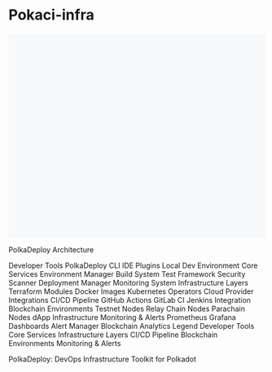 # Pokaci-infra

<svg viewBox="0 0 1000 800" xmlns="http://www.w3.org/2000/svg">
  <!-- Background -->
  <rect width="1000" height="800" fill="#f8f9fa" />
  
  <!-- Title -->
  <text x="500" y="40" font-family="Arial, sans-serif" font-size="24" font-weight="bold" text-anchor="middle">PolkaDeploy Architecture</text>
  
  <!-- Developer Tools Section -->
  <rect x="50" y="70" width="200" height="140" fill="#e6f2ff" stroke="#0066cc" stroke-width="2" rx="10" />
  <text x="150" y="90" font-family="Arial, sans-serif" font-size="16" font-weight="bold" text-anchor="middle">Developer Tools</text>
  
  <rect x="70" y="100" width="160" height="30" fill="#ffffff" stroke="#0066cc" stroke-width="1" rx="5" />
  <text x="150" y="120" font-family="Arial, sans-serif" font-size="12" text-anchor="middle">PolkaDeploy CLI</text>
  
  <rect x="70" y="135" width="160" height="30" fill="#ffffff" stroke="#0066cc" stroke-width="1" rx="5" />
  <text x="150" y="155" font-family="Arial, sans-serif" font-size="12" text-anchor="middle">IDE Plugins</text>
  
  <rect x="70" y="170" width="160" height="30" fill="#ffffff" stroke="#0066cc" stroke-width="1" rx="5" />
  <text x="150" y="190" font-family="Arial, sans-serif" font-size="12" text-anchor="middle">Local Dev Environment</text>
  
  <!-- Core Services Section -->
  <rect x="50" y="230" width="200" height="240" fill="#e6ffe6" stroke="#009900" stroke-width="2" rx="10" />
  <text x="150" y="250" font-family="Arial, sans-serif" font-size="16" font-weight="bold" text-anchor="middle">Core Services</text>
  
  <rect x="70" y="260" width="160" height="30" fill="#ffffff" stroke="#009900" stroke-width="1" rx="5" />
  <text x="150" y="280" font-family="Arial, sans-serif" font-size="12" text-anchor="middle">Environment Manager</text>
  
  <rect x="70" y="295" width="160" height="30" fill="#ffffff" stroke="#009900" stroke-width="1" rx="5" />
  <text x="150" y="315" font-family="Arial, sans-serif" font-size="12" text-anchor="middle">Build System</text>
  
  <rect x="70" y="330" width="160" height="30" fill="#ffffff" stroke="#009900" stroke-width="1" rx="5" />
  <text x="150" y="350" font-family="Arial, sans-serif" font-size="12" text-anchor="middle">Test Framework</text>
  
  <rect x="70" y="365" width="160" height="30" fill="#ffffff" stroke="#009900" stroke-width="1" rx="5" />
  <text x="150" y="385" font-family="Arial, sans-serif" font-size="12" text-anchor="middle">Security Scanner</text>
  
  <rect x="70" y="400" width="160" height="30" fill="#ffffff" stroke="#009900" stroke-width="1" rx="5" />
  <text x="150" y="420" font-family="Arial, sans-serif" font-size="12" text-anchor="middle">Deployment Manager</text>
  
  <rect x="70" y="435" width="160" height="30" fill="#ffffff" stroke="#009900" stroke-width="1" rx="5" />
  <text x="150" y="455" font-family="Arial, sans-serif" font-size="12" text-anchor="middle">Monitoring System</text>
  
  <!-- Infrastructure Layers Section -->
  <rect x="50" y="490" width="200" height="175" fill="#ffe6e6" stroke="#cc0000" stroke-width="2" rx="10" />
  <text x="150" y="510" font-family="Arial, sans-serif" font-size="16" font-weight="bold" text-anchor="middle">Infrastructure Layers</text>
  
  <rect x="70" y="520" width="160" height="30" fill="#ffffff" stroke="#cc0000" stroke-width="1" rx="5" />
  <text x="150" y="540" font-family="Arial, sans-serif" font-size="12" text-anchor="middle">Terraform Modules</text>
  
  <rect x="70" y="555" width="160" height="30" fill="#ffffff" stroke="#cc0000" stroke-width="1" rx="5" />
  <text x="150" y="575" font-family="Arial, sans-serif" font-size="12" text-anchor="middle">Docker Images</text>
  
  <rect x="70" y="590" width="160" height="30" fill="#ffffff" stroke="#cc0000" stroke-width="1" rx="5" />
  <text x="150" y="610" font-family="Arial, sans-serif" font-size="12" text-anchor="middle">Kubernetes Operators</text>
  
  <rect x="70" y="625" width="160" height="30" fill="#ffffff" stroke="#cc0000" stroke-width="1" rx="5" />
  <text x="150" y="645" font-family="Arial, sans-serif" font-size="12" text-anchor="middle">Cloud Provider Integrations</text>
  
  <!-- CI/CD Pipeline Section -->
  <rect x="300" y="70" width="200" height="140" fill="#fff2e6" stroke="#ff6600" stroke-width="2" rx="10" />
  <text x="400" y="90" font-family="Arial, sans-serif" font-size="16" font-weight="bold" text-anchor="middle">CI/CD Pipeline</text>
  
  <rect x="320" y="100" width="160" height="30" fill="#ffffff" stroke="#ff6600" stroke-width="1" rx="5" />
  <text x="400" y="120" font-family="Arial, sans-serif" font-size="12" text-anchor="middle">GitHub Actions</text>
  
  <rect x="320" y="135" width="160" height="30" fill="#ffffff" stroke="#ff6600" stroke-width="1" rx="5" />
  <text x="400" y="155" font-family="Arial, sans-serif" font-size="12" text-anchor="middle">GitLab CI</text>
  
  <rect x="320" y="170" width="160" height="30" fill="#ffffff" stroke="#ff6600" stroke-width="1" rx="5" />
  <text x="400" y="190" font-family="Arial, sans-serif" font-size="12" text-anchor="middle">Jenkins Integration</text>
  
  <!-- Blockchain Environments Section -->
  <rect x="550" y="70" width="200" height="175" fill="#e6e6ff" stroke="#3333cc" stroke-width="2" rx="10" />
  <text x="650" y="90" font-family="Arial, sans-serif" font-size="16" font-weight="bold" text-anchor="middle">Blockchain Environments</text>
  
  <rect x="570" y="100" width="160" height="30" fill="#ffffff" stroke="#3333cc" stroke-width="1" rx="5" />
  <text x="650" y="120" font-family="Arial, sans-serif" font-size="12" text-anchor="middle">Testnet Nodes</text>
  
  <rect x="570" y="135" width="160" height="30" fill="#ffffff" stroke="#3333cc" stroke-width="1" rx="5" />
  <text x="650" y="155" font-family="Arial, sans-serif" font-size="12" text-anchor="middle">Relay Chain Nodes</text>
  
  <rect x="570" y="170" width="160" height="30" fill="#ffffff" stroke="#3333cc" stroke-width="1" rx="5" />
  <text x="650" y="190" font-family="Arial, sans-serif" font-size="12" text-anchor="middle">Parachain Nodes</text>
  
  <rect x="570" y="205" width="160" height="30" fill="#ffffff" stroke="#3333cc" stroke-width="1" rx="5" />
  <text x="650" y="225" font-family="Arial, sans-serif" font-size="12" text-anchor="middle">dApp Infrastructure</text>
  
  <!-- Monitoring & Alerts Section -->
  <rect x="550" y="270" width="200" height="175" fill="#f2e6ff" stroke="#6600cc" stroke-width="2" rx="10" />
  <text x="650" y="290" font-family="Arial, sans-serif" font-size="16" font-weight="bold" text-anchor="middle">Monitoring & Alerts</text>
  
  <rect x="570" y="300" width="160" height="30" fill="#ffffff" stroke="#6600cc" stroke-width="1" rx="5" />
  <text x="650" y="320" font-family="Arial, sans-serif" font-size="12" text-anchor="middle">Prometheus</text>
  
  <rect x="570" y="335" width="160" height="30" fill="#ffffff" stroke="#6600cc" stroke-width="1" rx="5" />
  <text x="650" y="355" font-family="Arial, sans-serif" font-size="12" text-anchor="middle">Grafana Dashboards</text>
  
  <rect x="570" y="370" width="160" height="30" fill="#ffffff" stroke="#6600cc" stroke-width="1" rx="5" />
  <text x="650" y="390" font-family="Arial, sans-serif" font-size="12" text-anchor="middle">Alert Manager</text>
  
  <rect x="570" y="405" width="160" height="30" fill="#ffffff" stroke="#6600cc" stroke-width="1" rx="5" />
  <text x="650" y="425" font-family="Arial, sans-serif" font-size="12" text-anchor="middle">Blockchain Analytics</text>
  
  <!-- Connections -->
  <!-- CLI to Core Services -->
  <path d="M 150 130 L 280 130 L 280 275 L 230 275" fill="none" stroke="#666666" stroke-width="1.5" />
  <path d="M 150 130 L 280 130 L 280 310 L 230 310" fill="none" stroke="#666666" stroke-width="1.5" />
  <path d="M 150 130 L 280 130 L 280 415 L 230 415" fill="none" stroke="#666666" stroke-width="1.5" />
  <path d="M 150 130 L 280 130 L 280 450 L 230 450" fill="none" stroke="#666666" stroke-width="1.5" />
  
  <!-- IDE to Services -->
  <path d="M 150 155 L 250 155 L 250 190 L 230 190" fill="none" stroke="#666666" stroke-width="1.5" />
  <path d="M 150 155 L 260 155 L 260 310 L 230 310" fill="none" stroke="#666666" stroke-width="1.5" />
  
  <!-- Environment Manager connections -->
  <path d="M 150 275 L 180 275 L 180 190 L 230 190" fill="none" stroke="#666666" stroke-width="1.5" />
  <path d="M 150 275 L 40 275 L 40 535 L 70 535" fill="none" stroke="#666666" stroke-width="1.5" />
  <path d="M 150 275 L 30 275 L 30 570 L 70 570" fill="none" stroke="#666666" stroke-width="1.5" />
  
  <!-- Build System connections -->
  <path d="M 150 310 L 170 310 L 170 345 L 150 345" fill="none" stroke="#666666" stroke-width="1.5" />
  <path d="M 150 310 L 170 310 L 170 380 L 150 380" fill="none" stroke="#666666" stroke-width="1.5" />
  
  <!-- Test Framework connections -->
  <path d="M 230 345 L 500 345 L 500 155 L 570 155" fill="none" stroke="#666666" stroke-width="1.5" />
  <path d="M 230 345 L 500 345 L 500 190 L 570 190" fill="none" stroke="#666666" stroke-width="1.5" />
  <path d="M 230 345 L 500 345 L 500 225 L 570 225" fill="none" stroke="#666666" stroke-width="1.5" />
  
  <!-- CI/CD connections -->
  <path d="M 400 120 L 420 120 L 420 310 L 230 310" fill="none" stroke="#666666" stroke-width="1.5" />
  <path d="M 400 120 L 430 120 L 430 345 L 230 345" fill="none" stroke="#666666" stroke-width="1.5" />
  <path d="M 400 120 L 440 120 L 440 380 L 230 380" fill="none" stroke="#666666" stroke-width="1.5" />
  <path d="M 400 120 L 450 120 L 450 415 L 230 415" fill="none" stroke="#666666" stroke-width="1.5" />
  
  <path d="M 400 155 L 420 155 L 420 310 L 230 310" fill="none" stroke="#666666" stroke-width="1.5" />
  <path d="M 400 155 L 430 155 L 430 345 L 230 345" fill="none" stroke="#666666" stroke-width="1.5" />
  <path d="M 400 155 L 440 155 L 440 380 L 230 380" fill="none" stroke="#666666" stroke-width="1.5" />
  <path d="M 400 155 L 450 155 L 450 415 L 230 415" fill="none" stroke="#666666" stroke-width="1.5" />
  
  <path d="M 400 190 L 420 190 L 420 310 L 230 310" fill="none" stroke="#666666" stroke-width="1.5" />
  <path d="M 400 190 L 430 190 L 430 345 L 230 345" fill="none" stroke="#666666" stroke-width="1.5" />
  <path d="M 400 190 L 440 190 L 440 380 L 230 380" fill="none" stroke="#666666" stroke-width="1.5" />
  <path d="M 400 190 L 450 190 L 450 415 L 230 415" fill="none" stroke="#666666" stroke-width="1.5" />
  
  <!-- Deployment Manager connections -->
  <path d="M 150 415 L 20 415 L 20 535 L 70 535" fill="none" stroke="#666666" stroke-width="1.5" />
  <path d="M 150 415 L 15 415 L 15 605 L 70 605" fill="none" stroke="#666666" stroke-width="1.5" />
  <path d="M 150 415 L 10 415 L 10 570 L 70 570" fill="none" stroke="#666666" stroke-width="1.5" />
  <path d="M 150 415 L 5 415 L 5 640 L 70 640" fill="none" stroke="#666666" stroke-width="1.5" />
  
  <!-- Infrastructure to Blockchain environments -->
  <path d="M 230 535 L 520 535 L 520 120 L 570 120" fill="none" stroke="#666666" stroke-width="1.5" />
  <path d="M 230 535 L 520 535 L 520 155 L 570 155" fill="none" stroke="#666666" stroke-width="1.5" />
  <path d="M 230 535 L 520 535 L 520 190 L 570 190" fill="none" stroke="#666666" stroke-width="1.5" />
  
  <path d="M 230 605 L 510 605 L 510 120 L 570 120" fill="none" stroke="#666666" stroke-width="1.5" />
  <path d="M 230 605 L 510 605 L 510 155 L 570 155" fill="none" stroke="#666666" stroke-width="1.5" />
  <path d="M 230 605 L 510 605 L 510 190 L 570 190" fill="none" stroke="#666666" stroke-width="1.5" />
  <path d="M 230 605 L 510 605 L 510 225 L 570 225" fill="none" stroke="#666666" stroke-width="1.5" />
  
  <!-- Monitoring System connections -->
  <path d="M 150 450 L 530 450 L 530 320 L 570 320" fill="none" stroke="#666666" stroke-width="1.5" />
  <path d="M 150 450 L 530 450 L 530 355 L 570 355" fill="none" stroke="#666666" stroke-width="1.5" />
  <path d="M 150 450 L 530 450 L 530 390 L 570 390" fill="none" stroke="#666666" stroke-width="1.5" />
  <path d="M 150 450 L 530 450 L 530 425 L 570 425" fill="none" stroke="#666666" stroke-width="1.5" />
  
  <!-- Prometheus connections -->
  <path d="M 650 320 L 800 320 L 800 120 L 730 120" fill="none" stroke="#666666" stroke-width="1.5" />
  <path d="M 650 320 L 800 320 L 800 155 L 730 155" fill="none" stroke="#666666" stroke-width="1.5" />
  <path d="M 650 320 L 800 320 L 800 190 L 730 190" fill="none" stroke="#666666" stroke-width="1.5" />
  <path d="M 650 320 L 800 320 L 800 225 L 730 225" fill="none" stroke="#666666" stroke-width="1.5" />
  
  <!-- Alert Manager connections -->
  <path d="M 650 390 L 820 390 L 820 120 L 730 120" fill="none" stroke="#666666" stroke-width="1.5" />
  <path d="M 650 390 L 820 390 L 820 155 L 730 155" fill="none" stroke="#666666" stroke-width="1.5" />
  <path d="M 650 390 L 820 390 L 820 190 L 730 190" fill="none" stroke="#666666" stroke-width="1.5" />
  <path d="M 650 390 L 820 390 L 820 225 L 730 225" fill="none" stroke="#666666" stroke-width="1.5" />
  
  <!-- Legend -->
  <rect x="700" y="490" width="250" height="175" fill="#f8f9fa" stroke="#333333" stroke-width="1" rx="5" />
  <text x="825" y="510" font-family="Arial, sans-serif" font-size="16" font-weight="bold" text-anchor="middle">Legend</text>
  
  <rect x="710" y="520" width="20" height="20" fill="#e6f2ff" stroke="#0066cc" stroke-width="1" />
  <text x="740" y="535" font-family="Arial, sans-serif" font-size="12" text-anchor="start">Developer Tools</text>
  
  <rect x="710" y="545" width="20" height="20" fill="#e6ffe6" stroke="#009900" stroke-width="1" />
  <text x="740" y="560" font-family="Arial, sans-serif" font-size="12" text-anchor="start">Core Services</text>
  
  <rect x="710" y="570" width="20" height="20" fill="#ffe6e6" stroke="#cc0000" stroke-width="1" />
  <text x="740" y="585" font-family="Arial, sans-serif" font-size="12" text-anchor="start">Infrastructure Layers</text>
  
  <rect x="710" y="595" width="20" height="20" fill="#fff2e6" stroke="#ff6600" stroke-width="1" />
  <text x="740" y="610" font-family="Arial, sans-serif" font-size="12" text-anchor="start">CI/CD Pipeline</text>
  
  <rect x="710" y="620" width="20" height="20" fill="#e6e6ff" stroke="#3333cc" stroke-width="1" />
  <text x="740" y="635" font-family="Arial, sans-serif" font-size="12" text-anchor="start">Blockchain Environments</text>
  
  <rect x="710" y="645" width="20" height="20" fill="#f2e6ff" stroke="#6600cc" stroke-width="1" />
  <text x="740" y="660" font-family="Arial, sans-serif" font-size="12" text-anchor="start">Monitoring & Alerts</text>
  
  <!-- Footer -->
  <text x="500" y="780" font-family="Arial, sans-serif" font-size="14" font-weight="bold" text-anchor="middle">PolkaDeploy: DevOps Infrastructure Toolkit for Polkadot</text>
</svg>